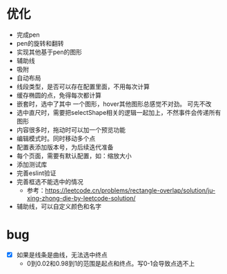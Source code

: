  # 优化
- 完成pen
- pen的旋转和翻转
- 实现其他基于pen的图形
- 辅助线
- 吸附
- 自动布局
- 线段类型，是否可以存在配置里面，不用每次计算
- 缓存椭圆的点，免得每次都计算
- 嵌套时，选中了其中 一个图形，hover其他图形总感觉不对劲。 可先不改
- 选中直尺时，需要把selectShape相关的逻辑一起加上，不然事件会传递所有图形
- 内容很多时，拖动时可以加一个预览功能
- 编辑模式时。同时移动多个点
- 配置表添加版本号，为后续迭代准备
- 每个页面，需要有默认配置，如：缩放大小
- 添加测试库
- 完善eslint验证
- 完善框选不能选中的情况
  - 参考：https://leetcode.cn/problems/rectangle-overlap/solution/ju-xing-zhong-die-by-leetcode-solution/
- 辅助线，可以自定义颜色和名字


# bug
-[x] 如果是线条是曲线，无法选中终点
  - 0到0.02和0.98到1的范围是起点和终点。写0-1会导致点选不上



